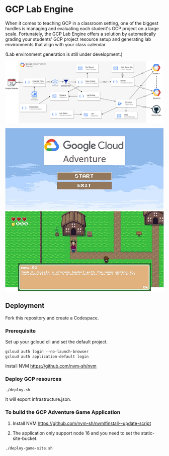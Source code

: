 # GCP Lab Engine
When it comes to teaching GCP in a classroom setting, one of the biggest hurdles is managing and evaluating each student's GCP project on a large scale. Fortunately, the GCP Lab Engine offers a solution by automatically grading your students' GCP project resource setup and generating lab environments that align with your class calendar.

(Lab environment generation is still under development.)

![Design overview](images/design.png)

![GCP Adventure Game](images/gcp-adventure-game.jpg)
![GCP Adventure Game NPC](images/gcp-adventure-game-npc.jpg)

## Deployment
Fork this repository and create a Codespace.

### Prerequisite
Set up your gcloud cli and set the default project.

```
gcloud auth login --no-launch-browser
gcloud auth application-default login
```
Install NVM
https://github.com/nvm-sh/nvm


### Deploy GCP resources
```
./deploy.sh
```
It will export infrastructure.json.

### To build the GCP Adventure Game Application

1. Install NVM https://github.com/nvm-sh/nvm#install--update-script

2. The application only support node 16 and you need to set the static-site-bucket.
```
./deploy-game-site.sh 
```





